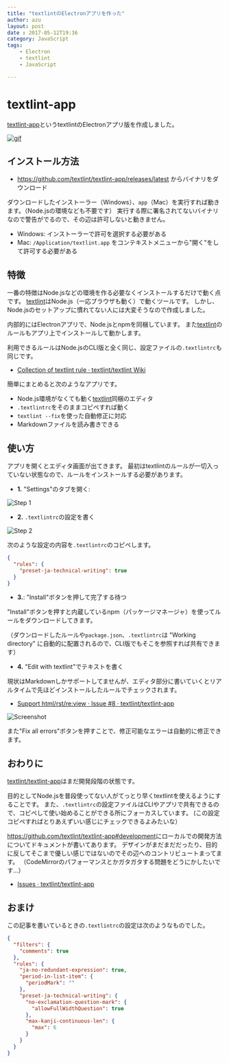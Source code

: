 ```yaml
---
title: "textlintのElectronアプリを作った"
author: azu
layout: post
date : 2017-05-12T19:36
category: JavaScript
tags:
    - Electron
    - textlint
    - JavaScript

---
```


# textlint-app

[textlint-app](https://github.com/textlint/textlint-app "textlint-app")というtextlintのElectronアプリ版を作成しました。

[![gif](https://media.giphy.com/media/3o7buj7KnuEurvGVm8/giphy.gif)](https://github.com/textlint/textlint-app)


## インストール方法

- <https://github.com/textlint/textlint-app/releases/latest> からバイナリをダウンロード

ダウンロードしたインストーラー（Windows）、`app`（Mac）を実行すれば動きます。（Node.jsの環境なども不要です）
実行する際に署名されてないバイナリなので警告がでるので、その辺は許可しないと動きません。

- Windows: インストーラーで許可を選択する必要がある
- Mac: `/Application/textlint.app` をコンテキストメニューから"開く"をして許可する必要がある

## 特徴

一番の特徴はNode.jsなどの環境を作る必要なくインストールするだけで動く点です。
[textlint](https://github.com/textlint/textlint "textlint")はNode.js（一応ブラウザも動く）で動くツールです。
しかし、Node.jsのセットアップに慣れてない人には大変そうなので作成しました。

内部的にはElectronアプリで、Node.jsとnpmを同梱しています。
また[textlint](https://github.com/textlint/textlint "textlint")のルールもアプリ上でインストールして動かします。

利用できるルールはNode.jsのCLI版と全く同じ、設定ファイルの`.textlintrc`も同じです。

- [Collection of textlint rule · textlint/textlint Wiki](https://github.com/textlint/textlint/wiki/Collection-of-textlint-rule "Collection of textlint rule · textlint/textlint Wiki")

簡単にまとめると次のようなアプリです。

- Node.js環境がなくても動く[textlint](https://github.com/textlint/textlint "textlint")同梱のエディタ
- `.textlintrc`をそのままコピペすれば動く
- `textlint --fix`を使った自動修正に対応
- Markdownファイルを読み書きできる


## 使い方

アプリを開くとエディタ画面が出てきます。
最初はtextlintのルールが一切入っていない状態なので、ルールをインストールする必要があります。

- **1.** "Settings"のタブを開く:

![Step 1](http://efcl.info/wp-content/uploads/2017/05/12-1494586278.png)

- **2.** `.textlintrc`の設定を書く

![Step 2](http://efcl.info/wp-content/uploads/2017/05/12-1494586443.png)

次のような設定の内容を`.textlintrc`のコピペします。

```json
{
  "rules": {
    "preset-ja-technical-writing": true
  }
}
```

- **3.**: "Install"ボタンを押して完了する待つ

"Install"ボタンを押すと内蔵しているnpm（パッケージマネージャ）を使ってルールをダウンロードしてきます。

（ダウンロードしたルールや`package.json`、`.textlintrc`は "Working directory" に自動的に配置されるので、CLI版でもそこを参照すれば共有できます）

- **4.** "Edit with textlint"でテキストを書く

現状はMarkdownしかサポートしてませんが、エディタ部分に書いていくとリアルタイムで先ほどインストールしたルールでチェックされます。

- [Support html/rst/re:view · Issue #8 · textlint/textlint-app](https://github.com/textlint/textlint-app/issues/8 "Support html/rst/re:view · Issue #8 · textlint/textlint-app")

![Screenshot](http://efcl.info/wp-content/uploads/2017/05/12-1494586618.png)

また"Fix all errors"ボタンを押すことで、修正可能なエラーは自動的に修正できます。

## おわりに

[textlint/textlint-app](https://github.com/textlint/textlint-app "textlint/textlint-app: textlint standalone application top on Electron.")はまだ開発段階の状態です。

目的としてNode.jsを普段使ってない人がてっとり早くtextlintを使えるようにすることです。
また、`.textlintrc`の設定ファイルはCLIやアプリで共有できるので、コピペして使い始めることができる所にフォーカスしています。
(この設定コピペすればとりあえずいい感じにチェックできるよみたいな）

<https://github.com/textlint/textlint-app#development>にローカルでの開発方法についてドキュメントが書いてあります。
デザインがまだまだだったり、目的に反してそこまで優しい感じではないのでその辺へのコントリビュートまってます。
（CodeMirrorのパフォーマンスとかガタガタする問題をどうにかしたいです…）

- [Issues · textlint/textlint-app](https://github.com/textlint/textlint-app/issues "Issues · textlint/textlint-app")

## おまけ

この記事を書いているときの`.textlintrc`の設定は次のようなものでした。

```json
{
  "filters": {
    "comments": true
  },
  "rules": {
    "ja-no-redundant-expression": true,
    "period-in-list-item": {
      "periodMark": ""
    },
    "preset-ja-technical-writing": {
      "no-exclamation-question-mark": {
        "allowFullWidthQuestion": true
      },
      "max-kanji-continuous-len": {
        "max": 6
      }
    }
  }
}
```
